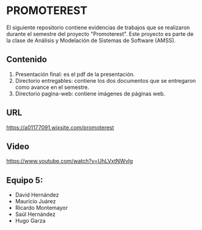 # PROMOTEREST

El siguiente repositorio contiene evidencias de trabajos que se realizaron durante el semestre del proyecto "Promoterest". Este proyecto es parte
de la clase de Análisis y Modelación de Sistemas de Software (AMSS).

## Contenido

1. Presentación final: es el pdf de la presentación.
2. Directorio entregables: contiene los dos documentos que se entregaron como avance en el semestre.
3. Directorio pagina-web: contiene imágenes de páginas web.

## URL
https://a01177091.wixsite.com/promoterest

## Video
https://www.youtube.com/watch?v=UhLVxtNWvIg

## Equipo 5:
- David Hernández
- Mauricio Juárez
- Ricardo Montemayor
- Saúl Hernández
- Hugo Garza
